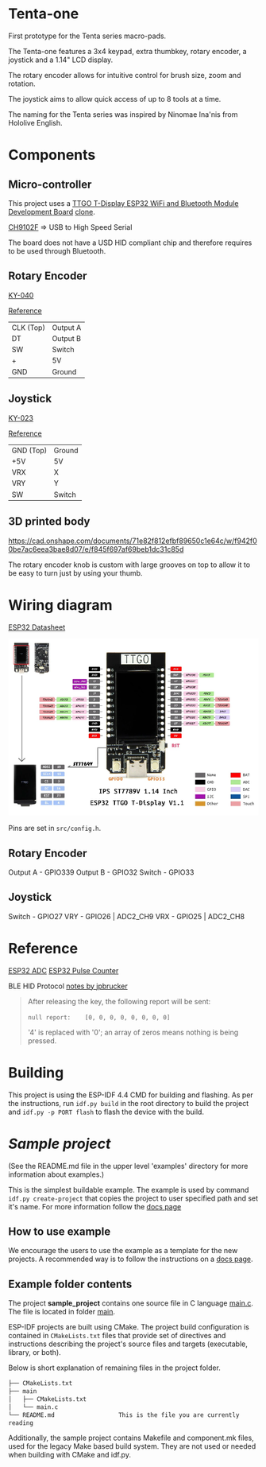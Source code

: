# Tenta-one

First prototype for the Tenta series macro-pads.

The Tenta-one features a 3x4 keypad, extra thumbkey, rotary encoder, a joystick and a 1.14" LCD display. 

The rotary encoder allows for intuitive control for brush size, zoom and rotation.

The joystick aims to allow quick access of up to 8 tools at a time.

The naming for the Tenta series was inspired by Ninomae Ina'nis from Hololive English.

# Components

## Micro-controller

This project uses a [TTGO T-Display ESP32 WiFi and Bluetooth Module Development Board](http://www.lilygo.cn/prod_view.aspx?Id=1126) [clone](https://shopee.sg/T-Display-ESP32-WiFi-And-Bluetooth-Compatible-Module-Development-Board-1.14-Inch-LCD-Control-Board-for-Arduino-i.562720324.17746354681).

[CH9102F](https://datasheet.lcsc.com/lcsc/2108181630_WCH-Jiangsu-Qin-Heng-CH9102F_C2858418.pdf) => USB to High Speed Serial

The board does not have a USD HID compliant chip and therefore requires to be used through Bluetooth.

## Rotary Encoder

[KY-040](https://shopee.sg/5PCS-lot-KY-040-360-Degrees-Rotary-Switch-Encoder-Module-with-15x13.5-mm-Potentiometer-Half-Shaft-Hole-Knob-Caps-for-Arduino-i.240782317.4336310259)

[Reference](https://components101.com/modules/KY-04-rotary-encoder-pinout-features-datasheet-working-application-alternative)


| | |
|-|-|
| CLK (Top) | Output A |
| DT | Output B |
| SW | Switch |
| + | 5V |
| GND | Ground |

## Joystick

[KY-023](https://shopee.sg/For-Arduino-Dual-axis-XY-Joystick-Module-Higher-Quality-PS2-Joystick-Control-Lever-Sensor-KY-023-Rated-4.9-5-i.562720324.14270834301)

[Reference](https://arduinomodules.info/ky-023-joystick-dual-axis-module/)

| | |
|-|-|
| GND (Top) | Ground |
| +5V | 5V |
| VRX | X |
| VRY | Y |
| SW | Switch |

## 3D printed body

https://cad.onshape.com/documents/71e82f812efbf89650c1e64c/w/f942f00be7ac6eea3bae8d07/e/f845f697af69beb1dc31c85d

The rotary encoder knob is custom with large grooves on top to allow it to be easy to turn just by using your thumb.

# Wiring diagram

[ESP32 Datasheet](https://www.espressif.com/sites/default/files/documentation/esp32_datasheet_en.pdf)

![image](./assets/H39c2130da52e43e7ac7ccee871075b46E.webp)

Pins are set in `src/config.h`.

## Rotary Encoder
Output A - GPIO339
Output B - GPIO32
Switch - GPIO33

## Joystick
Switch - GPIO27
VRY - GPIO26 | ADC2_CH9
VRX - GPIO25 | ADC2_CH8


# Reference

[ESP32 ADC](https://docs.espressif.com/projects/esp-idf/en/v4.2/esp32/api-reference/peripherals/adc.html)
[ESP32 Pulse Counter](https://docs.espressif.com/projects/esp-idf/en/v4.2/esp32/api-reference/peripherals/pcnt.html)

BLE HID Protocol [notes by jpbrucker](https://github.com/jpbrucker/BLE_HID/blob/master/doc/HID.md)

> After releasing the key, the following report will be sent:
>
> `null report:    [0, 0, 0, 0, 0, 0, 0, 0]`
>
> '4' is replaced with '0'; an array of zeros means nothing is being pressed.

# Building

This project is using the ESP-IDF 4.4 CMD for building and flashing. As per the instructions, run `idf.py build` in the root directory to build the project and `idf.py -p PORT flash` to flash the device with the build.

# _Sample project_

(See the README.md file in the upper level 'examples' directory for more information about examples.)

This is the simplest buildable example. The example is used by command `idf.py create-project`
that copies the project to user specified path and set it's name. For more information follow the [docs page](https://docs.espressif.com/projects/esp-idf/en/latest/api-guides/build-system.html#start-a-new-project)



## How to use example
We encourage the users to use the example as a template for the new projects.
A recommended way is to follow the instructions on a [docs page](https://docs.espressif.com/projects/esp-idf/en/latest/api-guides/build-system.html#start-a-new-project).

## Example folder contents

The project **sample_project** contains one source file in C language [main.c](main/main.c). The file is located in folder [main](main).

ESP-IDF projects are built using CMake. The project build configuration is contained in `CMakeLists.txt`
files that provide set of directives and instructions describing the project's source files and targets
(executable, library, or both). 

Below is short explanation of remaining files in the project folder.

```
├── CMakeLists.txt
├── main
│   ├── CMakeLists.txt
│   └── main.c
└── README.md                  This is the file you are currently reading
```
Additionally, the sample project contains Makefile and component.mk files, used for the legacy Make based build system. 
They are not used or needed when building with CMake and idf.py.

